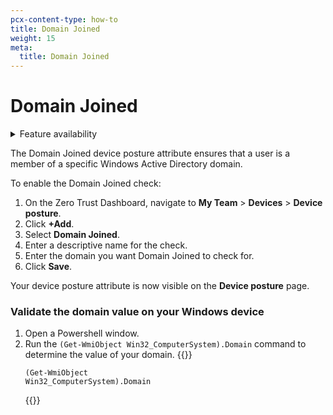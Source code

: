 ```yaml
---
pcx-content-type: how-to
title: Domain Joined
weight: 15
meta:
  title: Domain Joined
---
```


# Domain Joined

<details>
<summary>Feature availability</summary>
<div>

| Operating Systems | [WARP mode required](/cloudflare-one/connections/connect-devices/warp/#warp-client-modes) | [Zero Trust plans](https://www.cloudflare.com/teams-pricing/) |
| ----------------- | ----------------------------------------------------------------------------------------- | ------------------------------------------------------------- |
| Windows           | WARP with Gateway                                                                         | All plans                                                     |

</div>
</details>

The Domain Joined device posture attribute ensures that a user is a member of a specific Windows Active Directory domain.

To enable the Domain Joined check:

1.  On the Zero Trust Dashboard, navigate to **My Team** > **Devices** > **Device posture**.
1.  Click **+Add**.
1.  Select **Domain Joined**.
1.  Enter a descriptive name for the check.
1.  Enter the domain you want Domain Joined to check for.
1.  Click **Save**.

Your device posture attribute is now visible on the **Device posture** page.

### Validate the domain value on your Windows device

1.  Open a Powershell window.
1.  Run the `(Get-WmiObject Win32_ComputerSystem).Domain` command to determine the value of your domain.
{{<raw>}}<pre class="CodeBlock CodeBlock-with-rows CodeBlock-scrolls-horizontally CodeBlock-is-light-in-light-theme CodeBlock--language-txt" language="txt"><code><span class="CodeBlock--rows"><span class="CodeBlock--rows-content"><span class="CodeBlock--row"><span class="CodeBlock--row-indicator"></span><div class="CodeBlock--row-content"><span class="CodeBlock--token-plain">(Get-WmiObject Win32_ComputerSystem).Domain</span></div></span></span></span></code></pre>{{</raw>}}
